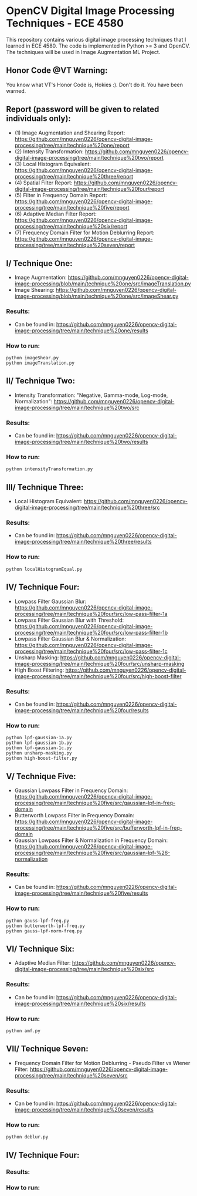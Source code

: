 # OpenCV Digital Image Processing Techniques - ECE 4580
This repository contains various digital image processing techniques that I learned in ECE 4580. The code is implemented in Python >= 3 and OpenCV. The techniques will be used in Image Augmentation ML Project.
## Honor Code @VT Warning:
You know what VT's Honor Code is, Hokies :). Don't do it. You have been warned.
## Report (password will be given to related individuals only):
- (1) Image Augmentation and Shearing Report: https://github.com/mnguyen0226/opencv-digital-image-processing/tree/main/technique%20one/report
- (2) Intensity Transformation: https://github.com/mnguyen0226/opencv-digital-image-processing/tree/main/technique%20two/report
- (3) Local Histogram Equivalent: https://github.com/mnguyen0226/opencv-digital-image-processing/tree/main/technique%20three/report
- (4) Spatial Filter Report: https://github.com/mnguyen0226/opencv-digital-image-processing/tree/main/technique%20four/report
- (5) Filter in Frequency Domain Report: https://github.com/mnguyen0226/opencv-digital-image-processing/tree/main/technique%20five/report
- (6) Adaptive Median Filter Report: https://github.com/mnguyen0226/opencv-digital-image-processing/tree/main/technique%20six/report
- (7) Frequency Domain Filter for Motion Deblurring Report: https://github.com/mnguyen0226/opencv-digital-image-processing/tree/main/technique%20seven/report
## I/ Technique One:
- Image Augmentation: https://github.com/mnguyen0226/opencv-digital-image-processing/blob/main/technique%20one/src/imageTranslation.py
- Image Shearing: https://github.com/mnguyen0226/opencv-digital-image-processing/blob/main/technique%20one/src/imageShear.py

### Results:
- Can be found in: https://github.com/mnguyen0226/opencv-digital-image-processing/tree/main/technique%20one/results
### How to run: 
```
python imageShear.py
python imageTranslation.py
```
## II/ Technique Two:
- Intensity Transformation: "Negative, Gamma-mode, Log-mode, Normalization": https://github.com/mnguyen0226/opencv-digital-image-processing/tree/main/technique%20two/src

### Results:
- Can be found in: https://github.com/mnguyen0226/opencv-digital-image-processing/tree/main/technique%20two/results
### How to run:
```
python intensityTransformation.py
```
## III/ Technique Three:
- Local Histogram Equivalent: https://github.com/mnguyen0226/opencv-digital-image-processing/tree/main/technique%20three/src
### Results:
- Can be found in: https://github.com/mnguyen0226/opencv-digital-image-processing/tree/main/technique%20three/results
### How to run:
```
python localHistogramEqual.py
```
## IV/ Technique Four:
- Lowpass Filter Gaussian Blur: https://github.com/mnguyen0226/opencv-digital-image-processing/tree/main/technique%20four/src/low-pass-filter-1a
- Lowpass Filter Gaussian Blur with Threshold: https://github.com/mnguyen0226/opencv-digital-image-processing/tree/main/technique%20four/src/low-pass-filter-1b
- Lowpass Filter Gaussian Blur & Normalization: https://github.com/mnguyen0226/opencv-digital-image-processing/tree/main/technique%20four/src/low-pass-filter-1c
- Unsharp Masking: https://github.com/mnguyen0226/opencv-digital-image-processing/tree/main/technique%20four/src/unsharp-masking
- High Boost Filtering: https://github.com/mnguyen0226/opencv-digital-image-processing/tree/main/technique%20four/src/high-boost-filter

### Results:
- Can be found in: https://github.com/mnguyen0226/opencv-digital-image-processing/tree/main/technique%20four/results
### How to run:
```
python lpf-gaussian-1a.py
python lpf-gaussian-1b.py
python lpf-gaussian-1c.py
python unsharp-masking.py
python high-boost-filter.py
```
## V/ Technique Five:
- Gaussian Lowpass Filter in Frequency Domain: https://github.com/mnguyen0226/opencv-digital-image-processing/tree/main/technique%20five/src/gaussian-lpf-in-freq-domain
- Butterworth Lowpass Filter in Frequency Domain: https://github.com/mnguyen0226/opencv-digital-image-processing/tree/main/technique%20five/src/bufferworth-lpf-in-freq-domain
- Gaussian Lowpass Filter & Normalization in Frequency Domain: https://github.com/mnguyen0226/opencv-digital-image-processing/tree/main/technique%20five/src/gaussian-lpf-%26-normalization

### Results:
- Can be found in: https://github.com/mnguyen0226/opencv-digital-image-processing/tree/main/technique%20five/results
### How to run:
```
python gauss-lpf-freq.py
python butterworth-lpf-freq.py
python gauss-lpf-norm-freq.py
```

## VI/ Technique Six:
- Adaptive Median Filter: https://github.com/mnguyen0226/opencv-digital-image-processing/tree/main/technique%20six/src

### Results:
- Can be found in: https://github.com/mnguyen0226/opencv-digital-image-processing/tree/main/technique%20six/results
### How to run:
```
python amf.py
```
## VII/ Technique Seven:
- Frequency Domain Filter for Motion Deblurring - Pseudo Filter vs Wiener Filter: https://github.com/mnguyen0226/opencv-digital-image-processing/tree/main/technique%20seven/src
### Results:
- Can be found in: https://github.com/mnguyen0226/opencv-digital-image-processing/tree/main/technique%20seven/results
### How to run:
```
python deblur.py
```
## IV/ Technique Four:

### Results:
### How to run:



